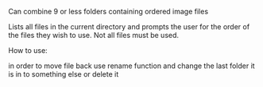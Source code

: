 Can combine 9 or less folders containing ordered image files

Lists all files in the current directory and prompts the user for the
order of the files they wish to use. Not all files must be used.

How to use:

in order to move file back use rename function and change the last folder it is in to something else or delete it